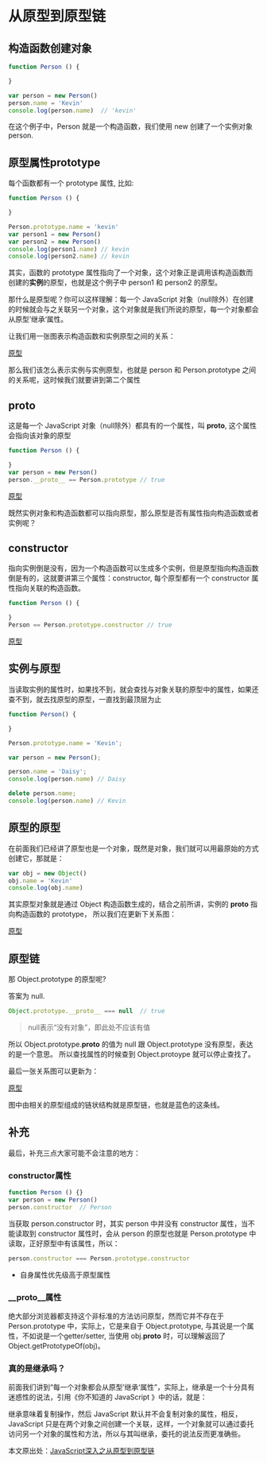 # 从原型到原型链

## 构造函数创建对象

```js
function Person () {

}

var person = new Person()
person.name = 'Kevin'
console.log(person.name)  // 'kevin'
```

在这个例子中，Person 就是一个构造函数，我们使用 new 创建了一个实例对象 person.

## 原型属性prototype

每个函数都有一个 prototype 属性, 比如:

```js
function Person () {

}

Person.prototype.name = 'kevin'
var person1 = new Person()
var person2 = new Person()
console.log(person1.name) // kevin
console.log(person2.name) // kevin
```

其实，函数的 prototype 属性指向了一个对象，这个对象正是调用该构造函数而创建的**实例**的原型，也就是这个例子中 person1 和 person2 的原型。

那什么是原型呢？你可以这样理解：每一个 JavaScript 对象（null除外）在创建的时候就会与之关联另一个对象，这个对象就是我们所说的原型，每一个对象都会从原型’继承‘属性。

让我们用一张图表示构造函数和实例原型之间的关系：

[原型](../Images/prototype1.png)

那么我们该怎么表示实例与实例原型，也就是 person 和 Person.prototype 之间的关系呢，这时候我们就要讲到第二个属性

## __proto__

这是每一个 JavaScript 对象（null除外）都具有的一个属性，叫 __proto__, 这个属性会指向该对象的原型

```js
function Person () {

}
var person = new Person()
person.__proto__ == Person.prototype // true
```

[原型](../Images/prototype2.png)

既然实例对象和构造函数都可以指向原型，那么原型是否有属性指向构造函数或者实例呢？

## constructor

指向实例倒是没有，因为一个构造函数可以生成多个实例，但是原型指向构造函数倒是有的，这就要讲第三个属性：constructor, 每个原型都有一个 constructor 属性指向关联的构造函数。

```js
function Person () {

}
Person == Person.prototype.constructor // true
```

[原型](../Images/prototype3.png)

## 实例与原型

当读取实例的属性时，如果找不到，就会查找与对象关联的原型中的属性，如果还查不到，就去找原型的原型，一直找到最顶层为止

```js
function Person() {

}

Person.prototype.name = 'Kevin';

var person = new Person();

person.name = 'Daisy';
console.log(person.name) // Daisy

delete person.name;
console.log(person.name) // Kevin
```

## 原型的原型

在前面我们已经讲了原型也是一个对象，既然是对象，我们就可以用最原始的方式创建它，那就是：

```js
var obj = new Object()
obj.name = 'Kevin'
console.log(obj.name)
```

其实原型对象就是通过 Object 构造函数生成的，结合之前所讲，实例的 __proto__ 指向构造函数的 prototype，
所以我们在更新下关系图：

[原型](../Images/prototype4.png)

## 原型链

那 Object.prototype 的原型呢?

答案为 null.

```js
Object.prototype.__proto__ === null  // true
```

> null表示“没有对象”，即此处不应该有值

所以 Object.prototype.__proto__ 的值为 null 跟 Object.prototype 没有原型，表达的是一个意思。
所以查找属性的时候查到 Object.protoype 就可以停止查找了。

最后一张关系图可以更新为：

[原型](../Images/prototype5.png)

图中由相关的原型组成的链状结构就是原型链，也就是蓝色的这条线。

## 补充

最后，补充三点大家可能不会注意的地方：

### constructor属性

```js
function Person () {}
var person = new Person()
person.constructor  // Person
```

当获取 person.constructor 时，其实 person 中并没有 constructor 属性，当不能读取到 constructor 属性时，会从 person 的原型也就是 Person.prototype 中读取，正好原型中有该属性，所以：

```js
person.constructor === Person.prototype.constructor
```

* 自身属性优先级高于原型属性

### __proto__属性

绝大部分浏览器都支持这个非标准的方法访问原型，然而它并不存在于 Person.prototype 中，实际上，它是来自于 Object.prototype, 与其说是一个属性，不如说是一个getter/setter, 当使用 obj.__proto__ 时，可以理解返回了 Object.getPrototypeOf(obj)。

### 真的是继承吗？

前面我们讲到“每一个对象都会从原型’继承‘属性”，实际上，继承是一个十分具有迷惑性的说法，引用《你不知道的 JavaScript 》中的话，就是：

继承意味着复制操作，然后 JavaScript 默认并不会复制对象的属性，相反，JavaScript 只是在两个对象之间创建一个关联，这样，一个对象就可以通过委托访问另一个对象的属性和方法，所以与其叫继承，委托的说法反而更准确些。

本文原出处：[JavaScript深入之从原型到原型链](https://github.com/mqyqingfeng/Blog/issues/2)